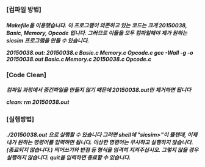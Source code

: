 <h3>[컴파일 방법]</h3>
<h5>Makefile을 이용했습니다.
이 프로그램이 의존하고 있는 코드는 크게 20150038, Basic, Memory, Opcode 입니다.
그러므로 이들을 모두 컴파일해야 제가 원하는 sicsim 프로그램을 만들 수 있습니다. 

20150038.out: 20150038.c Basic.c Memory.c Opcode.c
			gcc -Wall -g -o 20150038.out Basic.c Memory.c  20150038.c Opcode.c</h5>

<h3>[Code Clean]</h3>

<h5>컴파일 과정에서 중간파일을 만들지 않기 때문에 20150038.out만 제거하면 됩니다

clean:
			rm 20150038.out</h5>

<h3>[실행방법]</h3>
<h5>./20150038.out 으로 실행할 수 있습니다
그러면 shell에
"sicsim>"이 뜰텐데, 이제 내가 원하는 명령어를 입력하면 됩니다. 
이상한 명령어는 무시하고 실행하지 않습니다.(종료되지 않습니다.)
띄어쓰기와 반점 등 형식을 엄격히 지켜주십시오. 그렇지 않을 경우 실행하지 않습니다.
quit을 입력하면 종료할 수 있습니다. </h5>
